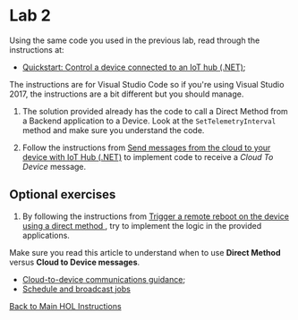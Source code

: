 # Lab 2

Using the same code you used in the previous lab, read through the instructions at:

- [Quickstart: Control a device connected to an IoT hub (.NET)](https://docs.microsoft.com/en-us/azure/iot-hub/quickstart-control-device-dotnet);

The instructions are for Visual Studio Code so if you're using Visual Studio 2017, the instructions are a bit different but you should manage.

1) The solution provided already has the code to call a Direct Method from a Backend application to a Device. Look at the `SetTelemetryInterval` method and make sure you understand the code.

2) Follow the instructions from [Send messages from the cloud to your device with IoT Hub (.NET)](https://docs.microsoft.com/en-us/azure/iot-hub/iot-hub-csharp-csharp-c2d) to implement code to receive a *Cloud To Device* message.

## Optional exercises

1) By following the instructions from [Trigger a remote reboot on the device using a direct method
](https://docs.microsoft.com/en-us/azure/iot-hub/iot-hub-csharp-csharp-device-management-get-started#trigger-a-remote-reboot-on-the-device-using-a-direct-method), try to implement the logic in the provided applications.

Make sure you read this article to understand when to use **Direct Method** versus **Cloud to Device messages**.

- [Cloud-to-device communications guidance](https://docs.microsoft.com/en-ca/azure/iot-hub/iot-hub-devguide-c2d-guidance);
- [Schedule and broadcast jobs](https://docs.microsoft.com/en-us/azure/iot-hub/iot-hub-csharp-csharp-schedule-jobs)

[Back to Main HOL Instructions](/README.md)